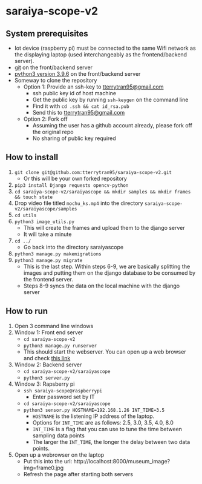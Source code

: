 # saraiya-scope-v2

## System prerequisites
- Iot device (raspberry pi) must be connected to the same Wifi network as the displaying laptop (used interchangeably as the frontend/backend server). 
- [git](https://git-scm.com/book/en/v2/Getting-Started-Installing-Git) on the front/backend server 
- [python3 version 3.9.6](https://www.python.org/downloads/) on the front/backend server
- Someway to clone the repository
    - Option 1: Provide an ssh-key to tterrytran95@gmail.com 
        - ssh public key id of host machine 
        - Get the public key by running ```ssh-keygen``` on the command line
        - Find it with ```cd .ssh && cat id_rsa.pub```
        - Send this to tterrytran95@gmail.com 
    - Option 2: Fork off 
        - Assuming the user has a github account already, please fork off the original repo
        - No sharing of public key required 

## How to install 
1. ```git clone git@github.com:tterrytran95/saraiya-scope-v2.git``` 
    - Or this will be your own forked repository
2. ```pip3 install Django requests opencv-python```
3. ```cd saraiya-scope-v2/saraiyascope && mkdir samples && mkdir frames && touch state```
4. Drop video file titled ```mochu_ks.mp4``` into the directory ```saraiya-scope-v2/saraiyascope/samples```
5. ```cd utils```
6. ```python3 image_utils.py```
    - This will create the frames and upload them to the django server 
    - It will take a minute
7. ```cd ../```
    - Go back into the directory saraiyascope 
8. ```python3 manage.py makemigrations```
9. ```python3 manage.py migrate```
    - This is the last step. Within steps 6-9, we are basically splitting the images and putting them on the django database to be consumed by the frontend server. 
    - Steps 8-9 syncs the data on the local machine with the django server 

## How to run 
1. Open 3 command line windows 
2. Window 1: Front end server
    - ```cd saraiya-scope-v2```
    - ```python3 manage.py runserver```
    - This should start the webserver. You can open up a web browser and check [this link](http://localhost:8000/museum_image?img=frame0.jpg)
3. Window 2: Backend server 
    - ```cd saraiya-scope-v2/saraiyascope```
    - ```python3 server.py```
4. Window 3: Rapsberry pi 
    - ```ssh saraiya-scope@raspberrypi``` 
        - Enter password set by IT 
    - ```cd saraiya-scope-v2/saraiyascope```
    - ```python3 sensor.py HOSTNAME=192.168.1.26 INT_TIME=3.5```
        - ```HOSTNAME``` is the listening IP address of the laptop. 
        - Options for ```INT_TIME``` are as follows: 2.5, 3.0, 3.5, 4.0, 8.0
        - ```INT_TIME``` is a flag that you can use to tune the time between sampling data points 
        - The larger the ```INT_TIME```, the longer the delay between two data points. 
5. Open up a webrowser on the laptop
    - Put this into the url: http://localhost:8000/museum_image?img=frame0.jpg
    - Refresh the page after starting both servers 